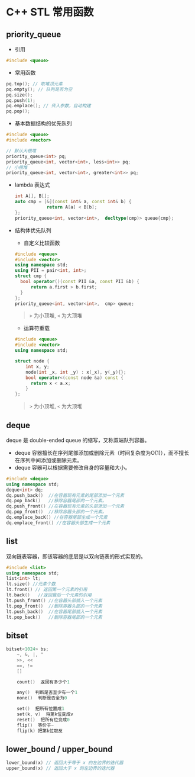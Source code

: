 # C++ STL 常用函数

## priority_queue

- 引用

```cpp
#include <queue>
```

- 常用函数

```cpp
pq.top(); // 取堆顶元素
pq.empty(); // 队列是否为空
pq.size();
pq.push(1);
pq.emplace(); // 传入参数，自动构建
pq.pop();
```

- 基本数据结构的优先队列

```cpp
#include <queue>
#include <vector>

// 默认大根堆
priority_queue<int> pq;
priority_queue<int, vector<int>, less<int>> pq;
// 小根堆
priority_queue<int, vector<int>, greater<int>> pq;
```

- lambda 表达式

  ```cpp
  int A[], B[];
  auto cmp = [&](const int& a, const int& b) {
              return A[a] < B[b];
  };
  priority_queue<int, vector<int>,  decltype(cmp)> queue{cmp};
  ```

- 结构体优先队列

  - 自定义比较函数

  ```cpp
  #include <queue>
  #include <vector>
  using namespace std;
  using PII = pair<int, int>;
  struct cmp {
    bool operator()(const PII &a, const PII &b) {
  		return a.first > b.first;
    }
  };
  priority_queue<int, vector<int>,  cmp> queue;
  ```

  > `>` 为小顶堆, `<` 为大顶堆

  - 运算符重载

  ```cpp
  #include <queue>
  #include <vector>
  using namespace std;

  struct node {
      int x, y;
      node(int _x, int _y) : x(_x), y(_y){};
      bool operator<(const node &a) const {
        return x < a.x;
      }
  };
  ```

  > `>` 为小顶堆, `<` 为大顶堆

## deque

deque 是 double-ended queue 的缩写，又称双端队列容器。

- deque 容器擅长在序列尾部添加或删除元素（时间复杂度为O(1)），而不擅长在序列中间添加或删除元素。
- deque 容器可以根据需要修改自身的容量和大小。

```cpp
#include <deque>
using namespace std;
deque<int> dq;
dq.push_back()	//在容器现有元素的尾部添加一个元素
dq.pop_back()	//移除容器尾部的一个元素。
dq.push_front()	//在容器现有元素的头部添加一个元素
dq.pop_front()	//移除容器头部的一个元素。
dq.emplace_bacK() //在容器尾部生成一个元素
dq.emplace_front() //在容器头部生成一个元素
```

## list

双向链表容器，即该容器的底层是以双向链表的形式实现的。

```cpp
#include <list>
using namespace std;
list<int> lt;
lt.size() //元素个数
lt.front() // 返回第一个元素的引用
lt.back()	//返回最后一个元素的引用
lt.push_front()	//在容器头部插入一个元素
lt.pop_front()	//删除容器头部的一个元素
lt.push_back()	//在容器尾部插入一个元素
lt.pop_back()	//删除容器尾部的一个元素
```

## bitset

```cpp
bitset<1024> bs;
    ~, &, |, ^
    >>, <<
    ==, !=
    []

    count()  返回有多少个1

    any()  判断是否至少有一个1
    none()  判断是否全为0

    set()  把所有位置成1
    set(k, v)  将第k位变成v
    reset()  把所有位变成0
    flip()  等价于~
    flip(k) 把第k位取反
```

## lower_bound / upper_bound

``` cpp
lower_bound(x) // 返回大于等于 x 的左边界的迭代器
upper_bound(x) // 返回大于 x 的左边界的迭代器
```